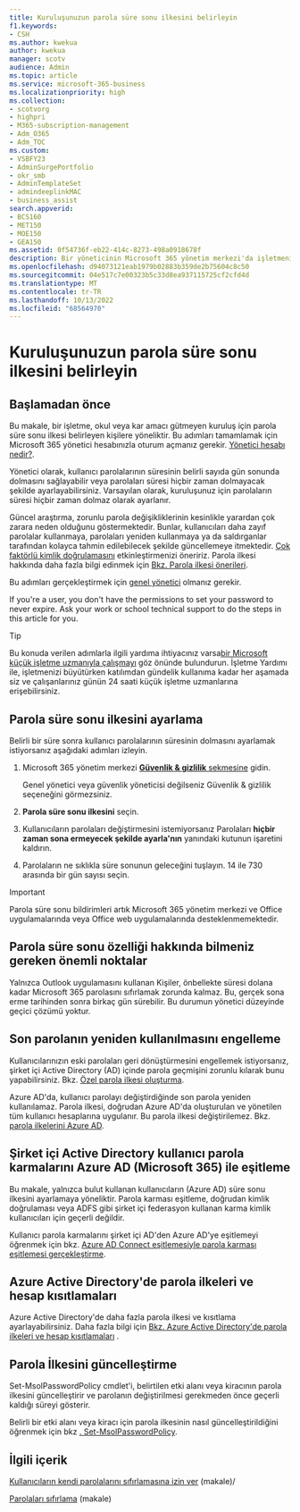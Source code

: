 ```yaml
---
title: Kuruluşunuzun parola süre sonu ilkesini belirleyin
f1.keywords:
- CSH
ms.author: kwekua
author: kwekua
manager: scotv
audience: Admin
ms.topic: article
ms.service: microsoft-365-business
ms.localizationpriority: high
ms.collection:
- scotvorg
- highpri
- M365-subscription-management
- Adm_O365
- Adm_TOC
ms.custom:
- VSBFY23
- AdminSurgePortfolio
- okr_smb
- AdminTemplateSet
- admindeeplinkMAC
- business_assist
search.appverid:
- BCS160
- MET150
- MOE150
- GEA150
ms.assetid: 0f54736f-eb22-414c-8273-498a0918678f
description: Bir yöneticinin Microsoft 365 yönetim merkezi'da işletmeniz, okuluniz veya kar amacı gütmeyen kuruluşunuz için parola süre sonu ilkesi ayarlamayı öğrenin.
ms.openlocfilehash: d94073121eab1979b02883b359de2b75604c8c50
ms.sourcegitcommit: 04e517c7e00323b5c33d8ea937115725cf2cfd4d
ms.translationtype: MT
ms.contentlocale: tr-TR
ms.lasthandoff: 10/13/2022
ms.locfileid: "68564970"
---
```

# <a name="set-the-password-expiration-policy-for-your-organization"></a>Kuruluşunuzun parola süre sonu ilkesini belirleyin

## <a name="before-you-begin"></a>Başlamadan önce

Bu makale, bir işletme, okul veya kar amacı gütmeyen kuruluş için parola süre sonu ilkesi belirleyen kişilere yöneliktir. Bu adımları tamamlamak için Microsoft 365 yönetici hesabınızla oturum açmanız gerekir. [Yönetici hesabı nedir?](/microsoft-365/admin/add-users/about-admin-roles).

Yönetici olarak, kullanıcı parolalarının süresinin belirli sayıda gün sonunda dolmasını sağlayabilir veya parolaları süresi hiçbir zaman dolmayacak şekilde ayarlayabilirsiniz. Varsayılan olarak, kuruluşunuz için parolaların süresi hiçbir zaman dolmaz olarak ayarlanır.

Güncel araştırma, zorunlu parola değişikliklerinin kesinlikle yarardan çok zarara neden olduğunu göstermektedir. Bunlar, kullanıcıları daha zayıf parolalar kullanmaya, parolaları yeniden kullanmaya ya da saldırganlar tarafından kolayca tahmin edilebilecek şekilde güncellemeye itmektedir. [Çok faktörlü kimlik doğrulamasını](../security-and-compliance/set-up-multi-factor-authentication.md) etkinleştirmenizi öneririz. Parola ilkesi hakkında daha fazla bilgi edinmek için [Bkz. Parola ilkesi önerileri](../misc/password-policy-recommendations.md).

Bu adımları gerçekleştirmek için [genel yönetici](../add-users/about-admin-roles.md) olmanız gerekir.

If you're a user, you don't have the permissions to set your password to never expire. Ask your work or school technical support to do the steps in this article for you.

> [!TIP]
> Bu konuda verilen adımlarla ilgili yardıma ihtiyacınız varsa[bir Microsoft küçük işletme uzmanıyla çalışmayı](https://go.microsoft.com/fwlink/?linkid=2186871) göz önünde bulundurun. İşletme Yardımı ile, işletmenizi büyütürken katılımdan gündelik kullanıma kadar her aşamada siz ve çalışanlarınız günün 24 saati küçük işletme uzmanlarına erişebilirsiniz.

## <a name="set-password-expiration-policy"></a>Parola süre sonu ilkesini ayarlama

Belirli bir süre sonra kullanıcı parolalarının süresinin dolmasını ayarlamak istiyorsanız aşağıdaki adımları izleyin.

1. Microsoft 365 yönetim merkezi <a href="https://go.microsoft.com/fwlink/p/?linkid=2072756" target="_blank">**Güvenlik & gizlilik** sekmesine</a> gidin.

    Genel yönetici veya güvenlik yöneticisi değilseniz Güvenlik & gizlilik seçeneğini görmezsiniz.
  
1. **Parola süre sonu ilkesini** seçin.
  
1. Kullanıcıların parolaları değiştirmesini istemiyorsanız Parolaları **hiçbir zaman sona ermeyecek şekilde ayarla'nın** yanındaki kutunun işaretini kaldırın.

1. Parolaların ne sıklıkla süre sonunun geleceğini tuşlayın. 14 ile 730 arasında bir gün sayısı seçin.
 
> [!IMPORTANT]
> Parola süre sonu bildirimleri artık Microsoft 365 yönetim merkezi ve Office uygulamalarında veya Office web uygulamalarında desteklenmemektedir.
  
## <a name="important-things-you-need-to-know-about-the-password-expiration-feature"></a>Parola süre sonu özelliği hakkında bilmeniz gereken önemli noktalar
  
Yalnızca Outlook uygulamasını kullanan Kişiler, önbellekte süresi dolana kadar Microsoft 365 parolasını sıfırlamak zorunda kalmaz. Bu, gerçek sona erme tarihinden sonra birkaç gün sürebilir. Bu durumun yönetici düzeyinde geçici çözümü yoktur.

## <a name="prevent-last-password-from-being-used-again"></a>Son parolanın yeniden kullanılmasını engelleme

Kullanıcılarınızın eski parolaları geri dönüştürmesini engellemek istiyorsanız, şirket içi Active Directory (AD) içinde parola geçmişini zorunlu kılarak bunu yapabilirsiniz. Bkz. [Özel parola ilkesi oluşturma](/azure/active-directory-domain-services/password-policy#create-a-custom-password-policy).

Azure AD'da, kullanıcı parolayı değiştirdiğinde son parola yeniden kullanılamaz. Parola ilkesi, doğrudan Azure AD'da oluşturulan ve yönetilen tüm kullanıcı hesaplarına uygulanır. Bu parola ilkesi değiştirilemez. Bkz. [parola ilkelerini Azure AD](/azure/active-directory/authentication/concept-sspr-policy#password-policies-that-only-apply-to-cloud-user-accounts).

## <a name="synchronize-user-passwords-hashes-from-an-on-premises-active-directory-to-azure-ad-microsoft-365"></a>Şirket içi Active Directory kullanıcı parola karmalarını Azure AD (Microsoft 365) ile eşitleme

Bu makale, yalnızca bulut kullanan kullanıcıların (Azure AD) süre sonu ilkesini ayarlamaya yöneliktir. Parola karması eşitleme, doğrudan kimlik doğrulaması veya ADFS gibi şirket içi federasyon kullanan karma kimlik kullanıcıları için geçerli değildir.
  
Kullanıcı parola karmalarını şirket içi AD'den Azure AD'ye eşitlemeyi öğrenmek için bkz. [Azure AD Connect eşitlemesiyle parola karması eşitlemesi gerçekleştirme](/azure/active-directory/hybrid/how-to-connect-password-hash-synchronization).

## <a name="password-policies-and-account-restrictions-in-azure-active-directory"></a>Azure Active Directory'de parola ilkeleri ve hesap kısıtlamaları

Azure Active Directory'de daha fazla parola ilkesi ve kısıtlama ayarlayabilirsiniz. Daha fazla bilgi için [Bkz. Azure Active Directory'de parola ilkeleri ve hesap kısıtlamaları](/azure/active-directory/authentication/concept-sspr-policy) .

## <a name="update-password-policy"></a>Parola İlkesini güncelleştirme

Set-MsolPasswordPolicy cmdlet'i, belirtilen etki alanı veya kiracının parola ilkesini güncelleştirir ve parolanın değiştirilmesi gerekmeden önce geçerli kaldığı süreyi gösterir.

Belirli bir etki alanı veya kiracı için parola ilkesinin nasıl güncelleştirildiğini öğrenmek için bkz [. Set-MsolPasswordPolicy](/powershell/module/msonline/set-msolpasswordpolicy).

## <a name="related-content"></a>İlgili içerik

[Kullanıcıların kendi parolalarını sıfırlamasına izin ver](../add-users/let-users-reset-passwords.md) (makale)/

[Parolaları sıfırlama](../add-users/reset-passwords.md) (makale)

